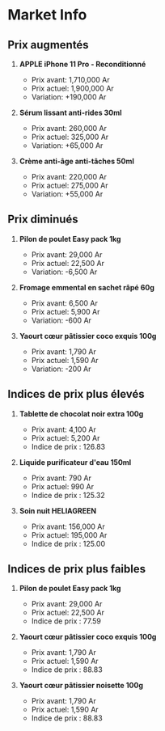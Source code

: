 # Market Info

## Prix augmentés

1. **APPLE iPhone 11 Pro
                                                  - Reconditionné**
   - Prix avant: 1,710,000 Ar
   - Prix actuel: 1,900,000 Ar
   - Variation: +190,000 Ar

2. **Sérum lissant anti-rides 30ml**
   - Prix avant: 260,000 Ar
   - Prix actuel: 325,000 Ar
   - Variation: +65,000 Ar

3. **Crème anti-âge anti-tâches 50ml**
   - Prix avant: 220,000 Ar
   - Prix actuel: 275,000 Ar
   - Variation: +55,000 Ar

## Prix diminués

1. **Pilon de poulet Easy pack 1kg**
   - Prix avant: 29,000 Ar
   - Prix actuel: 22,500 Ar
   - Variation: -6,500 Ar

2. **Fromage emmental en sachet râpé 60g**
   - Prix avant: 6,500 Ar
   - Prix actuel: 5,900 Ar
   - Variation: -600 Ar

3. **Yaourt cœur pâtissier coco exquis 100g**
   - Prix avant: 1,790 Ar
   - Prix actuel: 1,590 Ar
   - Variation: -200 Ar

## Indices de prix plus élevés

1. **Tablette de chocolat noir extra 100g**
   - Prix avant: 4,100 Ar
   - Prix actuel: 5,200 Ar
   - Indice de prix : 126.83

2. **Liquide purificateur d'eau 150ml**
   - Prix avant: 790 Ar
   - Prix actuel: 990 Ar
   - Indice de prix : 125.32

3. **Soin nuit HELIAGREEN**
   - Prix avant: 156,000 Ar
   - Prix actuel: 195,000 Ar
   - Indice de prix : 125.00

## Indices de prix plus faibles

1. **Pilon de poulet Easy pack 1kg**
   - Prix avant: 29,000 Ar
   - Prix actuel: 22,500 Ar
   - Indice de prix : 77.59

2. **Yaourt cœur pâtissier coco exquis 100g**
   - Prix avant: 1,790 Ar
   - Prix actuel: 1,590 Ar
   - Indice de prix : 88.83

3. **Yaourt cœur pâtissier noisette 100g**
   - Prix avant: 1,790 Ar
   - Prix actuel: 1,590 Ar
   - Indice de prix : 88.83

